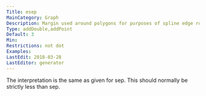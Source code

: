 ```yaml
---
Title: esep
MainCategory: Graph
Description: Margin used around polygons for purposes of spline edge routing.
Type: addDouble,addPoint
Default: 3
Min: 
Restrictions: not dot
Examples: 
LastEdit: 2018-03-28
LastEditor: generator
---
```


The interpretation is the same as given for sep. This should normally be strictly less than sep.
